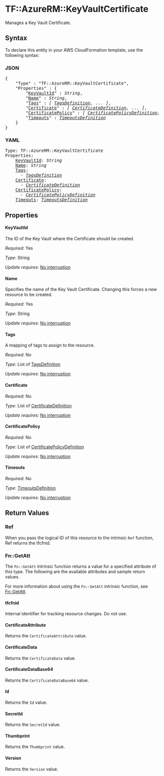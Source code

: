 # TF::AzureRM::KeyVaultCertificate

Manages a Key Vault Certificate.

## Syntax

To declare this entity in your AWS CloudFormation template, use the following syntax:

### JSON

<pre>
{
    "Type" : "TF::AzureRM::KeyVaultCertificate",
    "Properties" : {
        "<a href="#keyvaultid" title="KeyVaultId">KeyVaultId</a>" : <i>String</i>,
        "<a href="#name" title="Name">Name</a>" : <i>String</i>,
        "<a href="#tags" title="Tags">Tags</a>" : <i>[ <a href="tagsdefinition.md">TagsDefinition</a>, ... ]</i>,
        "<a href="#certificate" title="Certificate">Certificate</a>" : <i>[ <a href="certificatedefinition.md">CertificateDefinition</a>, ... ]</i>,
        "<a href="#certificatepolicy" title="CertificatePolicy">CertificatePolicy</a>" : <i>[ <a href="certificatepolicydefinition.md">CertificatePolicyDefinition</a>, ... ]</i>,
        "<a href="#timeouts" title="Timeouts">Timeouts</a>" : <i><a href="timeoutsdefinition.md">TimeoutsDefinition</a></i>
    }
}
</pre>

### YAML

<pre>
Type: TF::AzureRM::KeyVaultCertificate
Properties:
    <a href="#keyvaultid" title="KeyVaultId">KeyVaultId</a>: <i>String</i>
    <a href="#name" title="Name">Name</a>: <i>String</i>
    <a href="#tags" title="Tags">Tags</a>: <i>
      - <a href="tagsdefinition.md">TagsDefinition</a></i>
    <a href="#certificate" title="Certificate">Certificate</a>: <i>
      - <a href="certificatedefinition.md">CertificateDefinition</a></i>
    <a href="#certificatepolicy" title="CertificatePolicy">CertificatePolicy</a>: <i>
      - <a href="certificatepolicydefinition.md">CertificatePolicyDefinition</a></i>
    <a href="#timeouts" title="Timeouts">Timeouts</a>: <i><a href="timeoutsdefinition.md">TimeoutsDefinition</a></i>
</pre>

## Properties

#### KeyVaultId

The ID of the Key Vault where the Certificate should be created.

_Required_: Yes

_Type_: String

_Update requires_: [No interruption](https://docs.aws.amazon.com/AWSCloudFormation/latest/UserGuide/using-cfn-updating-stacks-update-behaviors.html#update-no-interrupt)

#### Name

Specifies the name of the Key Vault Certificate. Changing this forces a new resource to be created.

_Required_: Yes

_Type_: String

_Update requires_: [No interruption](https://docs.aws.amazon.com/AWSCloudFormation/latest/UserGuide/using-cfn-updating-stacks-update-behaviors.html#update-no-interrupt)

#### Tags

A mapping of tags to assign to the resource.

_Required_: No

_Type_: List of <a href="tagsdefinition.md">TagsDefinition</a>

_Update requires_: [No interruption](https://docs.aws.amazon.com/AWSCloudFormation/latest/UserGuide/using-cfn-updating-stacks-update-behaviors.html#update-no-interrupt)

#### Certificate

_Required_: No

_Type_: List of <a href="certificatedefinition.md">CertificateDefinition</a>

_Update requires_: [No interruption](https://docs.aws.amazon.com/AWSCloudFormation/latest/UserGuide/using-cfn-updating-stacks-update-behaviors.html#update-no-interrupt)

#### CertificatePolicy

_Required_: No

_Type_: List of <a href="certificatepolicydefinition.md">CertificatePolicyDefinition</a>

_Update requires_: [No interruption](https://docs.aws.amazon.com/AWSCloudFormation/latest/UserGuide/using-cfn-updating-stacks-update-behaviors.html#update-no-interrupt)

#### Timeouts

_Required_: No

_Type_: <a href="timeoutsdefinition.md">TimeoutsDefinition</a>

_Update requires_: [No interruption](https://docs.aws.amazon.com/AWSCloudFormation/latest/UserGuide/using-cfn-updating-stacks-update-behaviors.html#update-no-interrupt)

## Return Values

### Ref

When you pass the logical ID of this resource to the intrinsic `Ref` function, Ref returns the tfcfnid.

### Fn::GetAtt

The `Fn::GetAtt` intrinsic function returns a value for a specified attribute of this type. The following are the available attributes and sample return values.

For more information about using the `Fn::GetAtt` intrinsic function, see [Fn::GetAtt](https://docs.aws.amazon.com/AWSCloudFormation/latest/UserGuide/intrinsic-function-reference-getatt.html).

#### tfcfnid

Internal identifier for tracking resource changes. Do not use.

#### CertificateAttribute

Returns the <code>CertificateAttribute</code> value.

#### CertificateData

Returns the <code>CertificateData</code> value.

#### CertificateDataBase64

Returns the <code>CertificateDataBase64</code> value.

#### Id

Returns the <code>Id</code> value.

#### SecretId

Returns the <code>SecretId</code> value.

#### Thumbprint

Returns the <code>Thumbprint</code> value.

#### Version

Returns the <code>Version</code> value.

